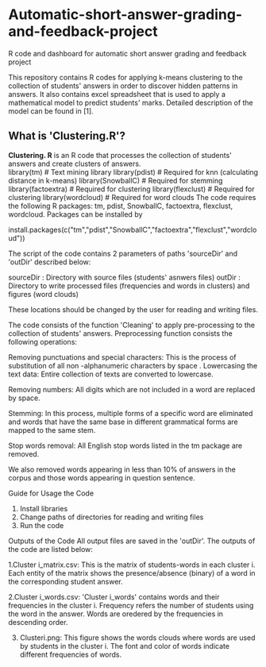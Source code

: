 # Automatic-short-answer-grading-and-feedback-project
R code and dashboard for automatic short answer grading and feedback project

This repository contains R codes for applying k-means clustering to the collection of students' answers in order to discover hidden patterns in answers.
It also contains excel spreadsheet that is used to apply a mathematical model to predict students' marks. Detailed description of the model can be found in [1]. 

## What is 'Clustering.R'?

**Clustering. R** is an R code that processes the collection of students' answers and create clusters of answers.  
library(tm)         # Text mining library
library(pdist)      # Required for knn (calculating distance in k-means)
library(SnowballC)  # Required for stemming
library(factoextra) # Required for clustering
library(flexclust)  # Required for clustering
library(wordcloud)  # Required for word clouds
The code requires the following R packages: tm, pdist, SnowballC, factoextra, flexclust, wordcloud. Packages can be installed by

install.packages(c("tm","pdist","SnowballC","factoextra","flexclust","wordcloud"))

The script of the code contains 2 parameters of paths 'sourceDir' and 'outDir' described below:

 sourceDir     : Directory with source files (students' asnwers files)
 outDir        : Directory to write processed files (frequencies and words in clusters) and figures (word clouds)

These locations should be changed by the user for reading and writing files.

The code consists of the function 'Cleaning' to apply pre-processing to the collection of students' answers. Preprocessing function consists the following operations:

Removing punctuations and special characters: This is the process of substitution of all non -alphanumeric characters by space .
Lowercasing the text data: Entire collection of texts are converted to lowercase.

Removing numbers: All digits which are not included in a word are replaced by space. 

Stemming: In this process, multiple forms of a specific word are eliminated and words that have the same base in different grammatical forms are mapped to the same stem.

Stop words removal: All English stop words listed in the tm package are removed.

We also removed words appearing in less than 10% of answers in the corpus and those words appearing in question sentence.

Guide for Usage the Code

1. Install libraries
2. Change paths of directories for reading and writing files
4. Run the code

Outputs of the Code
All output files are saved in the 'outDir'. The outputs of the code are listed below:

1.Cluster i_matrix.csv: This is the matrix of students-words in each cluster i. Each entity of the matrix shows the presence/absence (binary) of a word in the corresponding student answer.

2.Cluster i_words.csv: 'Cluster i_words' contains words and their frequencies in the cluster i. Frequency refers the number of students using the word in the answer. Words are oredered by the frequencies in descending order. 

3. Clusteri.png: This figure shows the words clouds where words are used by students in the cluster i. The font and color of words indicate different frequencies of words. 

